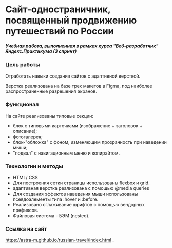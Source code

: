 # Сайт-одностраничник, посвященный продвижению путешествий по России

##### Учебная работа, выполненная в рамках курса "Веб-разработчик" Яндекс.Практикума (3 спринт)

### Цель работы
Отработать навыки создания сайтов с адаптивной версткой. 

Верстка реализована на базе трех макетов в Figma, под наиболее распространенные разрешения экранов.

### Функционал

На сайте реализованы типовые секции:

* блок с типовыми карточками (изображение + заголовок + описание);
* фотогалерея;
* блок-"обложка" с фоном, изменяющим прозрачность при наведении мыши;
* "подвал" с навигационным меню и копирайтом.


### Технологии и методы

* HTML/ CSS
* Для построения сетки страницы использованы flexbox и grid.
* адаптивная верстка реализована с помощью @media queries
* Для создания эффектов наведения мыши использованы псевдоэлементы типа :hover и :before.
* Реализовано сглаживание шрифтов с помощью вендорных префиксов.
* Файловая система - БЭМ (nested).

### Ссылка на сайт

https://astra-m.github.io/russian-travel/index.html .
